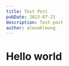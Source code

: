 ```yaml
---
title: Test Post
pubDate: 2023-07-21
description: Test post
author: alexwkleung
---
```


# Hello world